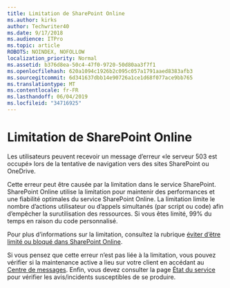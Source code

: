 ```yaml
---
title: Limitation de SharePoint Online
ms.author: kirks
author: Techwriter40
ms.date: 9/17/2018
ms.audience: ITPro
ms.topic: article
ROBOTS: NOINDEX, NOFOLLOW
localization_priority: Normal
ms.assetid: b376d8ea-50c4-47f0-9720-50d80aa3f7f1
ms.openlocfilehash: 620a1094c1926b2c095c057a1791aaed8383afb3
ms.sourcegitcommit: 6d341637dbb14e90726a1ce1d68f077ace9bb765
ms.translationtype: MT
ms.contentlocale: fr-FR
ms.lasthandoff: 06/04/2019
ms.locfileid: "34716925"
---
```

# <a name="sharepoint-online-throttling"></a>Limitation de SharePoint Online

<p><span style="mso-bidi-font-family: Calibri; mso-bidi-theme-font: minor-latin;">Les utilisateurs peuvent recevoir un message d’erreur «le serveur 503 est occupé» lors de la tentative de navigation vers des sites SharePoint ou OneDrive.</span></p> <p><span style="mso-bidi-font-family: Calibri; mso-bidi-theme-font: minor-latin;">Cette erreur peut être causée par la limitation dans le service SharePoint. SharePoint Online utilise la limitation pour maintenir des performances et une fiabilité optimales du service SharePoint Online. La limitation limite le nombre d’actions utilisateur ou d’appels simultanés (par script ou code) afin d’empêcher la surutilisation des ressources. Si vous êtes limité, 99% du temps en raison du code personnalisé.</span></p> <p><span style="mso-bidi-font-family: Calibri; mso-bidi-theme-font: minor-latin;">Pour plus d’informations sur la limitation, consultez la rubrique <a href="https://docs.microsoft.com/en-us/sharepoint/dev/general-development/how-to-avoid-getting-throttled-or-blocked-in-sharepoint-online">éviter d’être limité ou bloqué dans SharePoint Online</a>.</span></p> <p><span style="mso-bidi-font-family: Calibri; mso-bidi-theme-font: minor-latin;">Si vous pensez que cette erreur n’est pas liée à la limitation, vous pouvez vérifier si la maintenance active a lieu sur votre client en accédant au <a href="https://portal.office.com/adminportal/home#/MessageCenter">Centre de messages</a>. Enfin, vous devez consulter la page <a href="https://portal.office.com/adminportal/home#/servicehealth">État du service</a> pour vérifier les avis/incidents susceptibles de se produire.</span></p> <p>&nbsp;</p>


